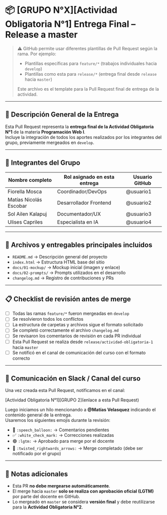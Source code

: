 # 📦 [GRUPO N°X][Actividad Obligatoria N°1] Entrega Final – Release a master

> ⚠️ GitHub permite usar diferentes plantillas de Pull Request según la rama.
> Por ejemplo:
> - Plantillas específicas para `feature/*` (trabajos individuales hacia `develop`)
> - Plantillas como esta para `release/*` (entrega final desde `release` hacia `master`)
>
> Este archivo es el template para la Pull Request final de entrega de la actividad.

---

## 🧾 Descripción General de la Entrega

Esta Pull Request representa la **entrega final de la Actividad Obligatoria N°1** de la materia **Programación Web I**.  
Incluye la integración de todos los aportes realizados por los integrantes del grupo, previamente mergeados en `develop`.

---

## 👥 Integrantes del Grupo

| Nombre completo | Rol asignado en esta entrega | Usuario GitHub |
|-----------------|------------------------------|----------------|
| Fiorella Mosca        | Coordinador/DevOps           | @usuario1      |
| Matías Nicolás Escobar        | Desarrollador Frontend       | @usuario2      |
| Sol Ailen Kalapuj        | Documentador/UX              | @usuario3      |
| Ulises Capriles        | Especialista en IA           | @usuario4      |

---

## 📂 Archivos y entregables principales incluidos

- `README.md` → Descripción general del proyecto  
- `index.html` → Estructura HTML base del sitio  
- `docs/01-mockup/` → Mockup inicial (imagen y enlace)  
- `docs/02-prompts/` → Prompts utilizados en el desarrollo  
- `changelog.md` → Registro de contribuciones y PRs  

---

## 📋 Checklist de revisión antes de merge

- [ ] Todas las ramas `feature/*` fueron mergeadas en `develop`
- [ ] Se resolvieron todos los conflictos
- [ ] La estructura de carpetas y archivos sigue el formato solicitado
- [ ] Se completó correctamente el archivo `changelog.md`
- [ ] Se revisaron los comentarios de revisión en cada PR individual
- [ ] Esta Pull Request se realiza desde `release/actividad-obligatoria-1` hacia `master`
- [ ] Se notificó en el canal de comunicación del curso con el formato correcto

---

## 📣 Comunicación en Slack / Canal del curso

Una vez creada esta Pull Request, notificamos en el canal:

[Actividad Obligatoria N°1][GRUPO 2](enlace a esta Pull Request)


Luego iniciamos un hilo mencionando a **@Matías Velasquez** indicando el contenido general de la entrega.  
Usaremos los siguientes emojis durante la revisión:

- 💬 `:speech_balloon:` → Comentarios pendientes  
- ✅ `:white_check_mark:` → Correcciones realizadas  
- 🟢 `:lgtm:` → Aprobado para merge por el docente  
- 🔀 `:twisted_rightwards_arrows:` → Merge completado (debe ser notificado por el grupo)  

---

## 📌 Notas adicionales

- Esta PR **no debe mergearse automáticamente**.  
- El merge hacia `master` **solo se realiza con aprobación oficial (LGTM)** por parte del docente en GitHub.  
- Lo mergeado en `master` se considera **versión final** y debe reutilizarse para la **Actividad Obligatoria N°2**.
